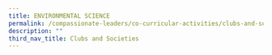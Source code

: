 ```yaml
---
title: ENVIRONMENTAL SCIENCE
permalink: /compassionate-leaders/co-curricular-activities/clubs-and-societies/environmental-science/
description: ""
third_nav_title: Clubs and Societies
---
```

